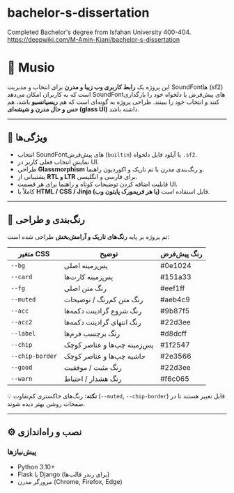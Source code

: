 # bachelor-s-dissertation
Completed Bachelor's degree from Isfahan University 400-404.
https://deepwiki.com/M-Amin-Kiani/bachelor-s-dissertation

# 🎹 Musio

این پروژه یک **رابط کاربری وب زیبا و مدرن** برای انتخاب و مدیریت SoundFontها (sf2) است که به کاربران امکان می‌دهد SoundFontهای پیش‌فرض یا دلخواه خود را بارگذاری کنند و انتخاب خود را ببینند. طراحی پروژه به گونه‌ای است که هم **ریسپانسیو** باشد، هم **حس و حال مدرن و شیشه‌ای (glass UI)** داشته باشد.

---

## 🌟 ویژگی‌ها

- انتخاب SoundFontهای پیش‌فرض (`builtin`) یا آپلود فایل دلخواه `.sf2`.
- نمایش انتخاب فعلی کاربر در UI.
- طراحی **Glassmorphism** و رنگ‌بندی مدرن با تم تاریک و اکوردیون راهنما.
- پشتیبانی از **RTL و LTR** برای فارسی و انگلیسی.
- قابلیت اضافه کردن توضیحات کوتاه و راهنما برای هر قسمت UI.
- کاملاً با **HTML / CSS / Jinja (یا هر فریمورک پایتون وب)** قابل استفاده است.

---

## 🎨 رنگ‌بندی و طراحی

تم پروژه بر پایه **رنگ‌های تاریک و آرامش‌بخش** طراحی شده است:

| متغیر CSS         | توضیح                                      | رنگ پیش‌فرض       |
|------------------|------------------------------------------|----------------|
| `--bg`            | پس‌زمینه اصلی                             | #0e1024        |
| `--card`          | پس‌زمینه کارت‌ها                          | #151a33        |
| `--fg`            | رنگ متن اصلی                              | #eef1ff        |
| `--muted`         | رنگ متن کم‌رنگ / توضیحات                 | #aeb4c9        |
| `--acc`           | رنگ شروع گرادینت دکمه‌ها                  | #9b87f5        |
| `--acc2`          | رنگ انتهای گرادینت دکمه‌ها                | #22d3ee        |
| `--label`         | رنگ برچسب فرم‌ها                           | #d8dcff        |
| `--chip`          | پس‌زمینه چپ‌ها و عناصر کوچک              | #1f2547        |
| `--chip-border`   | حاشیه چپ‌ها و عناصر کوچک                  | #2e3566        |
| `--good`          | رنگ مثبت / موفقیت                          | #22d3ee        |
| `--warn`          | رنگ هشدار / احتیاط                          | #f6c065        |

💡 **نکته:** رنگ‌های خاکستری کم‌تفاوت (`--muted`, `--chip-border`) قابل تغییر هستند تا در صفحات روشن بهتر دیده شوند.

---

## ⚙️ نصب و راه‌اندازی

### پیش‌نیازها

- Python 3.10+
- Flask یا Django (برای رندر قالب‌ها)
- مرورگر مدرن (Chrome, Firefox, Edge)

